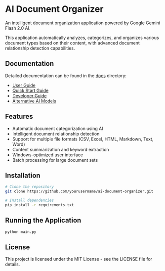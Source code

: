 # AI Document Organizer

An intelligent document organization application powered by Google Gemini Flash 2.0 AI.

This application automatically analyzes, categorizes, and organizes various document types
based on their content, with advanced document relationship detection capabilities.

## Documentation

Detailed documentation can be found in the [docs](./docs) directory:

- [User Guide](docs/README.md)
- [Quick Start Guide](docs/QUICK_START_GUIDE.md)
- [Developer Guide](docs/DEVELOPER_GUIDE.md)
- [Alternative AI Models](docs/ALTERNATIVE_AI_MODELS.md)

## Features

- Automatic document categorization using AI
- Intelligent document relationship detection
- Support for multiple file formats (CSV, Excel, HTML, Markdown, Text, Word)
- Content summarization and keyword extraction
- Windows-optimized user interface
- Batch processing for large document sets

## Installation

```bash
# Clone the repository
git clone https://github.com/yourusername/ai-document-organizer.git

# Install dependencies
pip install -r requirements.txt
```

## Running the Application

```bash
python main.py
```

## License

This project is licensed under the MIT License - see the LICENSE file for details.